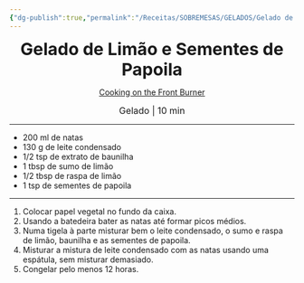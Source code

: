 ```yaml
---
{"dg-publish":true,"permalink":"/Receitas/SOBREMESAS/GELADOS/Gelado de Limão e Sementes de Papoila/","title":"Gelado de Limão e Sementes de Papoila","tags":["💚ok"]}
---
```


<div style="text-align: center;"> <span style="font-size: 30px;"><b>Gelado de Limão e Sementes de Papoila</b></span> </div>

<span class="center"> <center> [Cooking on the Front Burner](https://www.cookingonthefrontburners.com/easy-no-churn-lemon-poppy-seed-ice-cream/) </center></span>

<div style="text-align: center;"> <span style="font-size: 16px;">  Gelado | 10 min </span> </div>

---
- 200 ml de natas
- 130 g de leite condensado
- 1/2 tsp de extrato de baunilha
- 1 tbsp de sumo de limão
- 1/2 tbsp de raspa de limão
- 1 tsp de sementes de papoila
---
1. Colocar papel vegetal no fundo da caixa.
2. Usando a batedeira bater as natas até formar picos médios.
3. Numa tigela à parte misturar bem o leite condensado, o sumo e raspa de limão, baunilha e as sementes de papoila.
4. Misturar a mistura de leite condensado com as natas usando uma espátula, sem misturar demasiado.
5. Congelar pelo menos 12 horas.
